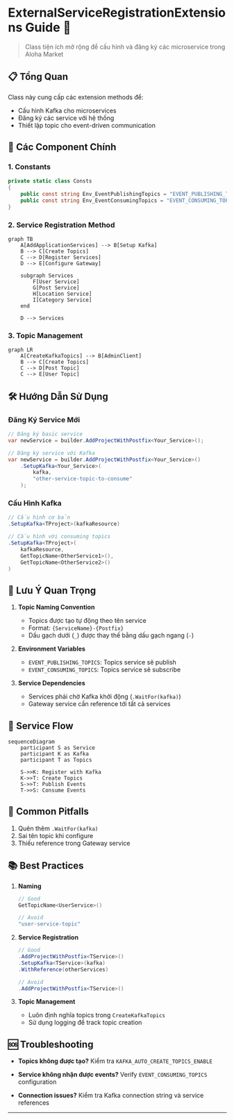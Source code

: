 # ExternalServiceRegistrationExtensions Guide 🔧

> Class tiện ích mở rộng để cấu hình và đăng ký các microservice trong Aloha Market

## 📋 Tổng Quan

Class này cung cấp các extension methods để:
- Cấu hình Kafka cho microservices
- Đăng ký các service với hệ thống
- Thiết lập topic cho event-driven communication

## 🔑 Các Component Chính

### 1. Constants
```csharp
private static class Consts
{
    public const string Env_EventPublishingTopics = "EVENT_PUBLISHING_TOPICS";
    public const string Env_EventConsumingTopics = "EVENT_CONSUMING_TOPICS";
}
```

### 2. Service Registration Method
```mermaid
graph TB
    A[AddApplicationServices] --> B[Setup Kafka]
    B --> C[Create Topics]
    C --> D[Register Services]
    D --> E[Configure Gateway]

    subgraph Services
        F[User Service]
        G[Post Service]
        H[Location Service]
        I[Category Service]
    end

    D --> Services
```

### 3. Topic Management
```mermaid
graph LR
    A[CreateKafkaTopics] --> B[AdminClient]
    B --> C[Create Topics]
    C --> D[Post Topic]
    C --> E[User Topic]
```

## 🛠️ Hướng Dẫn Sử Dụng

### Đăng Ký Service Mới

```csharp
// Đăng ký basic service
var newService = builder.AddProjectWithPostfix<Your_Service>();

// Đăng ký service với Kafka
var newService = builder.AddProjectWithPostfix<Your_Service>()
    .SetupKafka<Your_Service>(
        kafka,
        "other-service-topic-to-consume"
    );
```

### Cấu Hình Kafka

```csharp
// Cấu hình cơ bản
.SetupKafka<TProject>(kafkaResource)

// Cấu hình với consuming topics
.SetupKafka<TProject>(
    kafkaResource,
    GetTopicName<OtherService1>(),
    GetTopicName<OtherService2>()
)
```

## 📝 Lưu Ý Quan Trọng

1. **Topic Naming Convention**
   - Topics được tạo tự động theo tên service
   - Format: `{ServiceName}-{Postfix}`
   - Dấu gạch dưới (`_`) được thay thế bằng dấu gạch ngang (`-`)

2. **Environment Variables**
   - `EVENT_PUBLISHING_TOPICS`: Topics service sẽ publish
   - `EVENT_CONSUMING_TOPICS`: Topics service sẽ subscribe

3. **Service Dependencies**
   - Services phải chờ Kafka khởi động (`.WaitFor(kafka)`)
   - Gateway service cần reference tới tất cả services

## 🔄 Service Flow

```mermaid
sequenceDiagram
    participant S as Service
    participant K as Kafka
    participant T as Topics
    
    S->>K: Register with Kafka
    K->>T: Create Topics
    S->>T: Publish Events
    T->>S: Consume Events
```

## 🚫 Common Pitfalls

1. Quên thêm `.WaitFor(kafka)`
2. Sai tên topic khi configure
3. Thiếu reference trong Gateway service

## 📚 Best Practices

1. **Naming**
   ```csharp
   // Good
   GetTopicName<UserService>()
   
   // Avoid
   "user-service-topic"
   ```

2. **Service Registration**
   ```csharp
   // Good
   .AddProjectWithPostfix<TService>()
   .SetupKafka<TService>(kafka)
   .WithReference(otherServices)
   
   // Avoid
   .AddProjectWithPostfix<TService>()
   ```

3. **Topic Management**
   - Luôn định nghĩa topics trong `CreateKafkaTopics`
   - Sử dụng logging để track topic creation

## 🆘 Troubleshooting

- **Topics không được tạo?**
  Kiểm tra `KAFKA_AUTO_CREATE_TOPICS_ENABLE`

- **Service không nhận được events?**
  Verify `EVENT_CONSUMING_TOPICS` configuration

- **Connection issues?**
  Kiểm tra Kafka connection string và service references

---